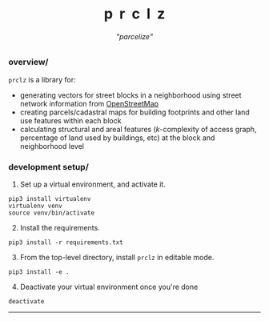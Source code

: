 <h1 align="center">p&nbsp;&nbsp;r&nbsp;&nbsp;c&nbsp;&nbsp;l&nbsp;&nbsp;z</h1>
<h6 align="center"> "<i>parcelize</i>" </h6>

### overview/
`prclz` is a library for:
- generating vectors for street blocks in a neighborhood using street network information from [OpenStreetMap](https://www.openstreetmap.org/)
- creating parcels/cadastral maps for building footprints and other land use features within each block 
- calculating structural and areal features (_k_-complexity of access graph, percentage of land used by buildings, etc) at the block and neighborhood level

### development setup/
1. Set up a virtual environment, and activate it.
```
pip3 install virtualenv
virtualenv venv
source venv/bin/activate
```
2. Install the requirements.
```
pip3 install -r requirements.txt
```
3. From the top-level directory, install `prclz` in editable mode.
```
pip3 install -e .
```
4. Deactivate your virtual environment once you're done
```
deactivate
```
----

